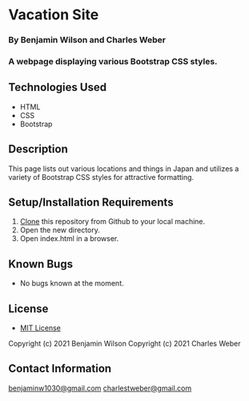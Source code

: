 # Vacation Site

### By Benjamin Wilson and Charles Weber

### A webpage displaying various Bootstrap CSS styles.

## Technologies Used

* HTML
* CSS
* Bootstrap

## Description

This page lists out various locations and things in Japan and utilizes a variety of Bootstrap CSS styles for attractive formatting.

## Setup/Installation Requirements

1. [Clone](https://docs.github.com/en/github/creating-cloning-and-archiving-repositories/cloning-a-repository-from-github/cloning-a-repository) this repository from Github to your local machine.
2. Open the new directory.
3. Open index.html in a browser.

## Known Bugs

* No bugs known at the moment.

## License

* [MIT License](https://opensource.org/licenses/MIT)

Copyright (c) 2021 Benjamin Wilson
Copyright (c) 2021 Charles Weber

## Contact Information

<benjaminw1030@gmail.com>
<charlestweber@gmail.com>